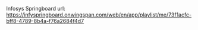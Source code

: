 Infosys Springboard 
url:
https://infyspringboard.onwingspan.com/web/en/app/playlist/me/73f1acfc-bff8-4789-8b4a-f76a2684f4d7

